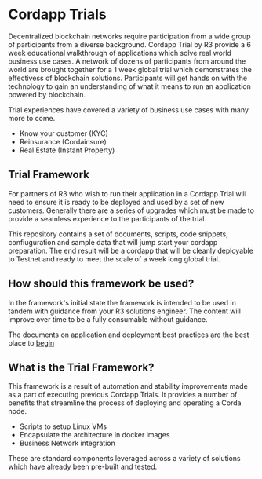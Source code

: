 # Cordapp Trials

Decentralized blockchain networks require participation from a wide group of participants from a diverse background. Cordapp Trial by R3 provide a 6 week educational walkthrough of applications which solve real world business use cases. A network of dozens of participants from around the world are brought together for a 1 week global trial which demonstrates the effectivess of blockchain solutions. Participants will get hands on with the technology to gain an understanding of what it means to run an application powered by blockchain.

Trial experiences have covered a variety of business use cases with many more to come.

- Know your customer (KYC)
- Reinsurance (Cordainsure)
- Real Estate (Instant Property)

## Trial Framework

For partners of R3 who wish to run their application in a Cordapp Trial will need to ensure it is ready to be deployed and used by a set of new customers. Generally there are a series of upgrades which must be made to provide a seamless experience to the participants of the trial.

This repository contains a set of documents, scripts, code snippets, confiuguration and sample data that will jump start your cordapp preparation. The end result will be a cordapp that will be cleanly deployable to Testnet and ready to meet the scale of a week long global trial.

## How should this framework be used?

In the framework's initial state the framework is intended to be used in tandem with guidance from your R3 solutions engineer. The content will improve over time to be a fully consumable without guidance.

The documents on application and deployment best practices are the best place to [begin](./docs)

## What is the Trial Framework?

This framework is a result of automation and stability improvements made as a part of executing previous Cordapp Trials. It provides a number of benefits that streamline the process of deploying and operating a Corda node.

- Scripts to setup Linux VMs
- Encapsulate the architecture in docker images 
- Business Network integration 

These are standard components leveraged across a variety of solutions which have already been pre-built and tested.